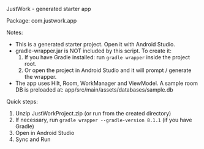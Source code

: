 JustWork - generated starter app

Package: com.justwork.app

Notes:
- This is a generated starter project. Open it with Android Studio.
- gradle-wrapper.jar is NOT included by this script. To create it:
    1) If you have Gradle installed: run `gradle wrapper` inside the project root.
    2) Or open the project in Android Studio and it will prompt / generate the wrapper.
- The app uses Hilt, Room, WorkManager and ViewModel. A sample room DB is preloaded at:
    app/src/main/assets/databases/sample.db

Quick steps:
1) Unzip JustWorkProject.zip (or run from the created directory)
2) If necessary, run `gradle wrapper --gradle-version 8.1.1` (if you have Gradle)
3) Open in Android Studio
4) Sync and Run

